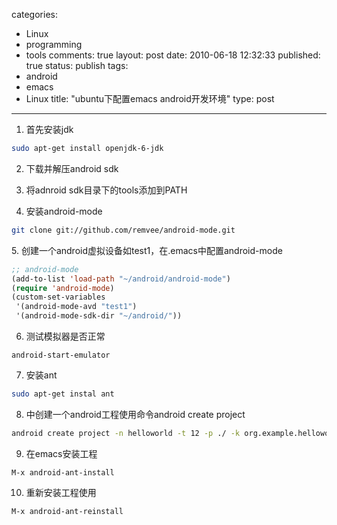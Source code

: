 categories: 
  - Linux
  - programming
  - tools
comments: true
layout: post
date: 2010-06-18 12:32:33
published: true
status: publish
tags: 
  - android
  - emacs
  - Linux
title: "ubuntu下配置emacs android开发环境"
type: post
---

1. 首先安装jdk

```sh
sudo apt-get install openjdk-6-jdk
```

2. 下载并解压android sdk

3. 将adnroid sdk目录下的tools添加到PATH

4. 安装android-mode

```sh
git clone git://github.com/remvee/android-mode.git
```

5. 创建一个android虚拟设备如test1，在.emacs中配置android-mode

```lisp
;; android-mode
(add-to-list 'load-path "~/android/android-mode")
(require 'android-mode)
(custom-set-variables
 '(android-mode-avd "test1")
 '(android-mode-sdk-dir "~/android/"))
```


6. 测试模拟器是否正常

``` 
android-start-emulator
```

7. 安装ant

```sh
sudo apt-get instal ant
```

8. 中创建一个android工程使用命令android create project

```sh
android create project -n helloworld -t 12 -p ./ -k org.example.helloworld -a helloworld
```

9. 在emacs安装工程

``` 
M-x android-ant-install
```

10. 重新安装工程使用

``` 
M-x android-ant-reinstall
```
